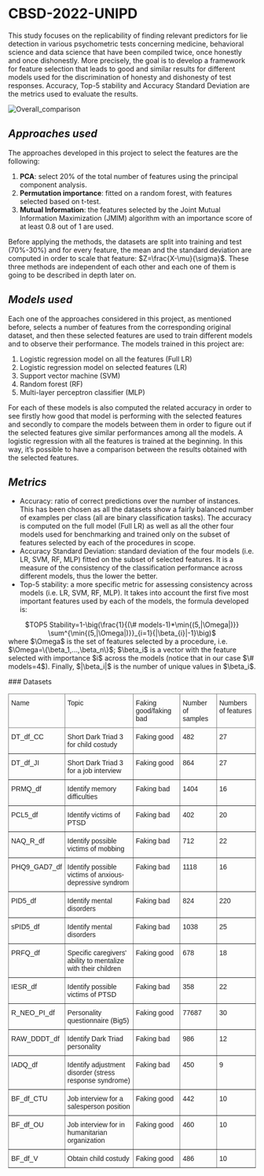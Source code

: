 # CBSD-2022-UNIPD
This study focuses on the replicability of finding relevant predictors for lie detection in various psychometric tests concerning medicine, behavioral science and data science that have been compiled twice, once honestly and once dishonestly. More precisely, the goal is to develop a framework for feature selection that leads to good and similar results for different models used for the discrimination of honesty and dishonesty of test responses. Accuracy, Top-5 stability and Accuracy Standard Deviation are the metrics used to evaluate the results.

![Overall_comparison](https://user-images.githubusercontent.com/61026948/212570001-d7963dfc-85a7-4cf2-8304-742f7a3f1685.jpg)

## *Approaches used*
The approaches developed in this project to select the features are the following: 
  1. **PCA**: select 20% of the total number of features using the principal component analysis.
  2. **Permutation importance**: fitted on a random forest, with features selected based on t-test.
  3. **Mutual Information**: the features selected by the Joint Mutual Information Maximization (JMIM) algorithm with an importance score of at least 0.8 out of 1 are used.

Before applying the methods, the datasets are split into training and test (70%-30%) and for every feature, the mean and the standard deviation are computed in order to scale that feature: $Z=\frac{X-\mu}{\sigma}$. 
These three methods are independent of each other and each one of them is going to be described in depth later on. 

## *Models used*
Each one of the approaches considered in this project, as mentioned before, selects a number of features from the corresponding original dataset, and then these selected features are used to train different models and to observe their performance. The models trained in this project are: 
  1. Logistic regression model on all the features (Full LR)
  2. Logistic regression model on selected features (LR)
  3. Support vector machine (SVM)
  4. Random forest (RF)
  5. Multi-layer perceptron classifier (MLP) 

For each of these models is also computed the related accuracy in order to see firstly how good that model is performing with the selected features and secondly to compare the models between them in order to figure out if the selected features give similar performances among all the models. 
A logistic regression with all the features is trained at the beginning. In this way, it’s possible to have a comparison between the results obtained with the selected features.

## *Metrics*

* Accuracy: ratio of correct predictions over the number of instances. This has been chosen as all the datasets show a fairly balanced number of examples per class (all are binary classification tasks). The accuracy is computed on the full model (Full LR) as well as all the other four models used for benchmarking and trained only on the subset of features selected by each of the procedures in scope.
* Accuracy Standard Deviation: standard deviation of the four models (i.e. LR, SVM, RF, MLP) fitted on the subset of selected features. It is a measure of the consistency of the classification performance across different models, thus the lower the better.
* Top-5 stability: a more specific metric for assessing consistency across models (i.e. LR, SVM, RF, MLP). It takes into account the first five most important features used by each of the models, the formula developed is:  
<center>
    $TOP5 Stability=1-\big(\frac{1}{(\# models-1)*\min{(5,|\Omega|)}} \sum^{\min{(5,|\Omega|)}}_{i=1}{|\beta_{i}|-1}\big)$
</center>
where $\Omega$ is the set of features selected by a procedure, i.e. $\Omega=\{\beta_1,...,\beta_n\}$; $\beta_i$ is a vector with the feature selected with importance $i$ across the models (notice that in our case $\# models=4$). Finally, $|\beta_i|$ is the number of unique values in $\beta_i$.</p>
### Datasets
<style type="text/css">
.tg  {border-collapse:collapse;border-spacing:0;}
.tg td{border-color:black;border-style:solid;border-width:1px;font-family:Arial, sans-serif;font-size:14px;
  overflow:hidden;padding:10px 5px;word-break:normal;}
.tg th{border-color:black;border-style:solid;border-width:1px;font-family:Arial, sans-serif;font-size:14px;
  font-weight:normal;overflow:hidden;padding:10px 5px;word-break:normal;}
.tg .tg-0pky{border-color:inherit;text-align:left;vertical-align:top}
</style>
<table class="tg">
<thead>
  <tr>
    <th class="tg-0pky">Name </th>
    <th class="tg-0pky">Topic</th>
    <th class="tg-0pky">Faking good/faking bad</th>
    <th class="tg-0pky">Number of samples</th>
    <th class="tg-0pky">Numbers of features</th>
  </tr>
</thead>
<tbody>
  <tr>
    <td class="tg-0pky">DT_df_CC</td>
    <td class="tg-0pky">Short Dark Triad 3 for child costudy</td>
    <td class="tg-0pky">Faking good </td>
    <td class="tg-0pky">482</td>
    <td class="tg-0pky">27</td>
  </tr>
  <tr>
    <td class="tg-0pky">DT_df_JI</td>
    <td class="tg-0pky">Short Dark Triad 3  for a job interview </td>
    <td class="tg-0pky">Faking good</td>
    <td class="tg-0pky">864</td>
    <td class="tg-0pky">27</td>
  </tr>
  <tr>
    <td class="tg-0pky">PRMQ_df</td>
    <td class="tg-0pky">Identify memory difficulties</td>
    <td class="tg-0pky">Faking bad </td>
    <td class="tg-0pky">1404</td>
    <td class="tg-0pky">16</td>
  </tr>
  <tr>
    <td class="tg-0pky">PCL5_df</td>
    <td class="tg-0pky">Identify victims of PTSD</td>
    <td class="tg-0pky">Faking bad</td>
    <td class="tg-0pky">402</td>
    <td class="tg-0pky">20</td>
  </tr>
  <tr>
    <td class="tg-0pky">NAQ_R_df </td>
    <td class="tg-0pky">Identify possible victims of mobbing</td>
    <td class="tg-0pky">Faking bad</td>
    <td class="tg-0pky">712</td>
    <td class="tg-0pky">22</td>
  </tr>
  <tr>
    <td class="tg-0pky">PHQ9_GAD7_df</td>
    <td class="tg-0pky">Identify possible victims of anxious-depressive syndrom</td>
    <td class="tg-0pky">Faking bad</td>
    <td class="tg-0pky">1118</td>
    <td class="tg-0pky">16</td>
  </tr>
  <tr>
    <td class="tg-0pky">PID5_df</td>
    <td class="tg-0pky">Identify mental disorders</td>
    <td class="tg-0pky">Faking bad</td>
    <td class="tg-0pky">824</td>
    <td class="tg-0pky">220</td>
  </tr>
  <tr>
    <td class="tg-0pky">sPID5_df</td>
    <td class="tg-0pky">Identify mental disorders </td>
    <td class="tg-0pky">Faking bad</td>
    <td class="tg-0pky">1038</td>
    <td class="tg-0pky">25</td>
  </tr>
  <tr>
    <td class="tg-0pky">PRFQ_df</td>
    <td class="tg-0pky">Specific caregivers' ability to mentalize with their children</td>
    <td class="tg-0pky">Faking good</td>
    <td class="tg-0pky">678</td>
    <td class="tg-0pky">18</td>
  </tr>
  <tr>
    <td class="tg-0pky">IESR_df</td>
    <td class="tg-0pky">Identify possible victims of PTSD</td>
    <td class="tg-0pky">Faking bad</td>
    <td class="tg-0pky">358</td>
    <td class="tg-0pky">22</td>
  </tr>
  <tr>
    <td class="tg-0pky">R_NEO_PI_df</td>
    <td class="tg-0pky">Personality questionnaire (Big5)</td>
    <td class="tg-0pky">Faking good</td>
    <td class="tg-0pky">77687</td>
    <td class="tg-0pky">30</td>
  </tr>
  <tr>
    <td class="tg-0pky">RAW_DDDT_df</td>
    <td class="tg-0pky">Identify Dark Triad personality</td>
    <td class="tg-0pky">Faking bad</td>
    <td class="tg-0pky">986</td>
    <td class="tg-0pky">12</td>
  </tr>
  <tr>
    <td class="tg-0pky">IADQ_df</td>
    <td class="tg-0pky">Identify adjustment disorder (stress response syndrome)</td>
    <td class="tg-0pky">Faking bad</td>
    <td class="tg-0pky">450</td>
    <td class="tg-0pky">9</td>
  </tr>
  <tr>
    <td class="tg-0pky">BF_df_CTU</td>
    <td class="tg-0pky">Job interview for a salesperson position</td>
    <td class="tg-0pky">Faking good</td>
    <td class="tg-0pky">442</td>
    <td class="tg-0pky">10</td>
  </tr>
  <tr>
    <td class="tg-0pky">BF_df_OU</td>
    <td class="tg-0pky">Job interview for in humanitarian organization</td>
    <td class="tg-0pky">Faking good</td>
    <td class="tg-0pky">460</td>
    <td class="tg-0pky">10</td>
  </tr>
  <tr>
    <td class="tg-0pky">BF_df_V</td>
    <td class="tg-0pky">Obtain child costudy </td>
    <td class="tg-0pky">Faking good</td>
    <td class="tg-0pky">486</td>
    <td class="tg-0pky">10</td>
  </tr>
</tbody>
</table>



